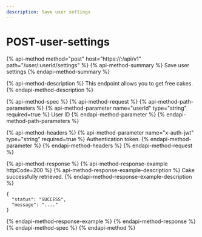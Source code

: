 ```yaml
---
description: Save user settings
---
```


# POST-user-settings

{% api-method method="post" host="https://<host>:<port>/api/v1" path="/user/:userId/settings" %}
{% api-method-summary %}
Save user settings
{% endapi-method-summary %}

{% api-method-description %}
This endpoint allows you to get free cakes.
{% endapi-method-description %}

{% api-method-spec %}
{% api-method-request %}
{% api-method-path-parameters %}
{% api-method-parameter name="userId" type="string" required=true %}
User ID
{% endapi-method-parameter %}
{% endapi-method-path-parameters %}

{% api-method-headers %}
{% api-method-parameter name="x-auth-jwt" type="string" required=true %}
Authentication token.
{% endapi-method-parameter %}
{% endapi-method-headers %}
{% endapi-method-request %}

{% api-method-response %}
{% api-method-response-example httpCode=200 %}
{% api-method-response-example-description %}
Cake successfully retrieved.
{% endapi-method-response-example-description %}

```
{
  "status": "SUCCESS",
  "message": "...."
}
```
{% endapi-method-response-example %}
{% endapi-method-response %}
{% endapi-method-spec %}
{% endapi-method %}



